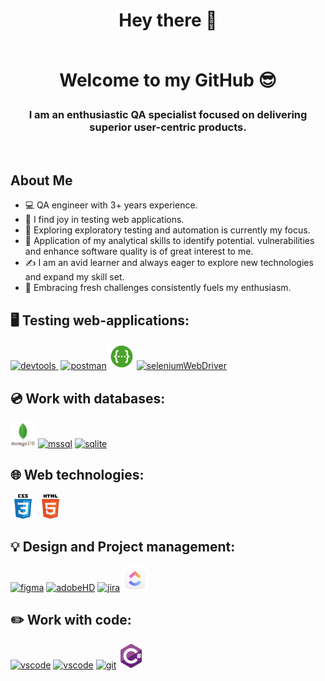 <h1 align="center">Hey there 👋 <br><br> <p> Welcome to my GitHub 😎</p></h1>
<h3 align="center">I am an enthusiastic QA specialist focused on delivering superior user-centric products.</h3>
<br>

## About Me

- 💻 QA engineer with 3+ years experience.
- 🎯 I find joy in testing web applications.
- 🌱 Exploring exploratory testing and automation is currently my focus.
- 👀 Application of my analytical skills to identify potential. vulnerabilities and enhance software quality is of great interest to me.
- ✍️ I am an avid learner and always eager to explore new technologies and expand my skill set.
- 💪 Embracing fresh challenges consistently fuels my enthusiasm. 
  
## 🖥️ Testing web-applications:

<div>
  <a href="https://developer.chrome.com/docs/devtools"target="_blank" rel="noreferrer"><img src="https://d33wubrfki0l68.cloudfront.net/38b5c953a4667366685d55db55d057c86db1fc54/a0fdc/static/acae6b24d940347661ca901ea07f47c1/chrome-dev-logo-icon.png" title="devtools" alt="devtools" width="40" height="40"/>&nbsp</a>
  <a href="https://postman.com" target="_blank" rel="noreferrer"> <img src="https://www.vectorlogo.zone/logos/getpostman/getpostman-icon.svg" title="postman" alt="postman" width="40" height="40"/></a>
  <a href="https://swagger.io/" target="_blank" rel="noreferrer"><img src="./Assets/swagger.svg" title="swagger" alt="swagger" width="40" height="40"></a>
  <a href="https://www.selenium.dev" target="_blank" rel="noreferrer"> <img src="https://raw.githubusercontent.com/detain/svg-logos/780f25886640cef088af994181646db2f6b1a3f8/svg/selenium-logo.svg" title="seleniumWebDriver" alt="seleniumWebDriver" width="40" height="40"/></a> 
</div>

## 💿 Work with databases:

<div>
  <a href="https://www.mongodb.com/" target="_blank" rel="noreferrer"><img src="https://raw.githubusercontent.com/devicons/devicon/master/icons/mongodb/mongodb-original-wordmark.svg" title="mongoDB" alt="mongodb" width="40" height="40"/></a>
  <a href="https://www.microsoft.com/en-us/sql-server" target="_blank" rel="noreferrer"><img src="https://www.svgrepo.com/show/303229/microsoft-sql-server-logo.svg" title="MSSQL" alt="mssql" width="40" height="40"/></a> 
  <a href="https://www.sqlite.org/" target="_blank" rel="noreferrer"> <img src="https://www.vectorlogo.zone/logos/sqlite/sqlite-icon.svg" title="sqlLite" alt="sqlite" width="40" height="40"/></a>
</div>


## 🌐 Web technologies:

<div>
  <a href="https://www.w3schools.com/css/" target="_blank" rel="noreferrer"><img src="https://raw.githubusercontent.com/devicons/devicon/master/icons/css3/css3-original-wordmark.svg" title="css" alt="css3" width="40" height="40"/></a>
  <a href="https://www.w3.org/html/" target="_blank" rel="noreferrer"> <img src="https://raw.githubusercontent.com/devicons/devicon/master/icons/html5/html5-original-wordmark.svg" title="html" alt="html5" width="40" height="40"/></a>
</div>

## 💡 Design and Project management:

<div>
  <a href="https://www.figma.com/" target="_blank" rel="noreferrer"><img src="https://www.vectorlogo.zone/logos/figma/figma-icon.svg" title="figma" alt="figma" width="40" height="40"/></a>
  <a href="https://clickup.com/" target="_blank" rel="noreferrer"><img src="https://upload.wikimedia.org/wikipedia/commons/c/c2/Adobe_XD_CC_icon.svg" title="AdobeXD" alt="adobeHD" width="40" height="40"/></a>
  <a href="https://www.atlassian.com/software/jira" target="_blank" rel="noreferrer"><img src="https://www.vectorlogo.zone/logos/atlassian_jira/atlassian_jira-icon.svg" title="jira" alt="jira" width="40" height="40"/></a>
  <a href="https://clickup.com/" target="_blank" rel="noreferrer"><img src=".\Assets\ClickUpLogo.png" title="ClickUp" alt="ClickUp" width="40" height="40"/></a>

## ✏️ Work with code:

<div>
    <a href="https://code.visualstudio.com/" target="_blank" rel="noreferrer"><img src="https://cdn.jsdelivr.net/gh/devicons/devicon/icons/vscode/vscode-original.svg" title="vscode" alt="vscode" width="40" height="40"/></a>
    <a href="https://visualstudio.microsoft.com/" target="_blank"> <img src="https://seeklogo.com/images/M/microsoft-visual-studio-logo-9E65CA55F8-seeklogo.com.png" title="vscode" alt="vscode" width="40" height="40"/></a>
    <a href="https://git-scm.com/" target="_blank" rel="noreferrer"> <img src="https://www.vectorlogo.zone/logos/git-scm/git-scm-icon.svg" alt="git" width="40" height="40"/></a>  
    <a href="https://www.w3schools.com/cs/" target="_blank" rel="noreferrer"> <img src="https://raw.githubusercontent.com/devicons/devicon/master/icons/csharp/csharp-original.svg" alt="csharp" width="40" height="40"/></a>
</div>  